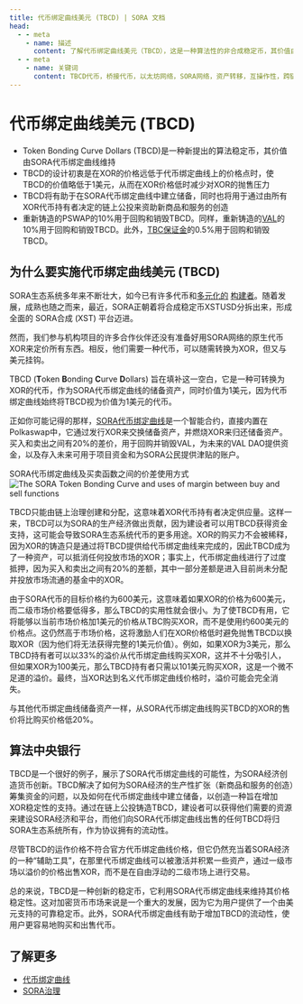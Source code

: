 ```yaml
---
title: 代币绑定曲线美元 (TBCD) | SORA 文档
head:
  - - meta
    - name: 描述
      content: 了解代币绑定曲线美元（TBCD），这是一种算法性的非合成稳定币，其价值由SORA代币的绑定曲线维持。探索TBCD如何帮助建立SORA代币绑定曲线的储备，同时用于资助SORA生态系统中新商品和服务的创造。
  - - meta
    - name: 关键词
      content: TBCD代币，桥接代币，以太坊网络，SORA网络，资产转移，互操作性，跨链交易，流动性，去中心化金融，DeFi
---
```


# 代币绑定曲线美元 (TBCD)

- Token Bonding Curve Dollars (TBCD)是一种新提出的算法稳定币，其价值由SORA代币绑定曲线维持
- TBCD的设计初衷是在XOR的价格远低于代币绑定曲线上的价格点时，使TBCD的价值略低于1美元，从而在XOR价格低时减少对XOR的抛售压力
- TBCD将有助于在SORA代币绑定曲线中建立储备，同时也将用于通过由所有XOR代币持有者决定的链上公投来资助新商品和服务的创造
- 重新铸造的PSWAP的10%用于回购和销毁TBCD。同样，重新铸造的[VAL](./val)的10%用于回购和销毁TBCD。此外，[TBC保证金](./tbc.md#why-is-the-token-bonding-curve-useful)的0.5%用于回购和销毁TBCD。

## 为什么要实施代币绑定曲线美元 (TBCD)

SORA生态系统多年来不断壮大，如今已有许多代币和[多元化的](https://cerestoken.io) [构建者](https://adar.com)。随着发展，成熟也随之而来，最近，SORA正朝着将合成稳定币XSTUSD分拆出来，形成全面的 SORA合成 (XST)  平台迈进。

然而，我们参与机构项目的许多合作伙伴还没有准备好用SORA网络的原生代币XOR来定价所有东西。相反，他们需要一种代币，可以随需转换为XOR，但又与美元挂钩。

TBCD (**T**oken **B**onding **C**urve **D**ollars) 旨在填补这一空白，它是一种可转换为XOR的代币，作为SORA代币绑定曲线的储备资产，同时价值为1美元，因为代币绑定曲线始终将TBCD视为价值为1美元的代币。

正如你可能记得的那样，[SORA代币绑定曲线](tbc.md)是一个智能合约，直接内置在Polkaswap中，它通过发行XOR来交换储备资产，并燃烧XOR来归还储备资产。买入和卖出之间有20%的差价，用于回购并销毁VAL，为未来的VAL DAO提供资金，以及存入未来可用于项目资金和为SORA公民提供津贴的账户。

SORA代币绑定曲线及买卖函数之间的价差使用方式
![The SORA Token Bonding Curve and uses of margin between buy and sell
functions](/.gitbook/assets/flow-of-funds-new.png)

TBCD只能由链上治理创建和分配，这意味着XOR代币持有者决定供应量。这样一来，TBCD可以为SORA的生产经济做出贡献，因为建设者可以用TBCD获得资金支持，这可能会导致SORA生态系统代币的更多用途。XOR的购买力不会被稀释，因为XOR的铸造只是通过将TBCD提供给代币绑定曲线来完成的，因此TBCD成为了一种资产，可以抵消任何投放市场的XOR；事实上，代币绑定曲线进行了过度抵押，因为买入和卖出之间有20%的差额，其中一部分差额是进入目前尚未分配并投放市场流通的基金中的XOR。

由于SORA代币的目标价格约为600美元，这意味着如果XOR的价格为600美元，而二级市场价格要低得多，那么TBCD的实用性就会很小。为了使TBCD有用，它将能够以当前市场价格加1美元的价格从TBC购买XOR，而不是使用约600美元的价格点。这仍然高于市场价格，这将激励人们在XOR价格低时避免抛售TBCD以换取XOR（因为他们将无法获得完整的1美元价值）。例如，如果XOR为3美元，那么TBCD持有者可以以33%的溢价从代币绑定曲线购买XOR，这并不十分吸引人，但如果XOR为100美元，那么TBCD持有者只需以101美元购买XOR，这是一个微不足道的溢价。最终，当XOR达到名义代币绑定曲线价格时，溢价可能会完全消失。

与其他代币绑定曲线储备资产一样，从SORA代币绑定曲线购买TBCD的XOR的售价将比购买价格低20%。

## 算法中央银行

TBCD是一个很好的例子，展示了SORA代币绑定曲线的可能性，为SORA经济创造货币创新。TBCD解决了如何为SORA经济的生产性扩张（新商品和服务的创造）筹集资金的问题，以及如何在代币绑定曲线中建立储备，以创造一种旨在增加XOR稳定性的支持。通过在链上公投铸造TBCD，建设者可以获得他们需要的资源来建设SORA经济和平台，而他们向SORA代币绑定曲线出售的任何TBCD将归SORA生态系统所有，作为协议拥有的流动性。

尽管TBCD的运作价格不符合官方代币绑定曲线价格，但它仍然充当着SORA经济的一种“辅助工具”，在那里代币绑定曲线可以被激活并积累一些资产，通过一级市场以溢价的价格出售XOR，而不是在自由浮动的二级市场上进行交易。

总的来说，TBCD是一种创新的稳定币，它利用SORA代币绑定曲线来维持其价格稳定性。这对加密货币市场来说是一个重大的发展，因为它为用户提供了一个由美元支持的可靠稳定币。此外，SORA代币绑定曲线有助于增加TBCD的流动性，使用户更容易地购买和出售代币。

## 了解更多

- [代币绑定曲线](/tbc.md)
- [SORA治理](/sora-governance.md)
